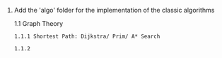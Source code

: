 1. Add the 'algo' folder for the implementation of the classic algorithms

   1.1 Graph Theory
   
       1.1.1 Shortest Path: Dijkstra/ Prim/ A* Search
       
       1.1.2 
